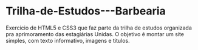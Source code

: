 # Trilha-de-Estudos---Barbearia
Exercicio de HTML5 e CSS3  que faz parte da trilha de estudos organizada pra aprimoramento das estagiárias Unidas.
O objetivo é montar um site simples, com texto informativo, imagens e titulos.
